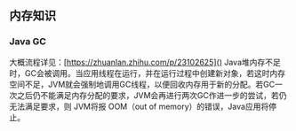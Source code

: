## 内存知识

### Java GC
大概流程详见：[https://zhuanlan.zhihu.com/p/23102625]()
Java堆内存不足时，GC会被调用。当应用线程在运行，并在运行过程中创建新对象，若这时内存空间不足，JVM就会强制地调用GC线程，以便回收内存用于新的分配。若GC一次之后仍不能满足内存分配的要求，JVM会再进行两次GC作进一步的尝试，若仍无法满足要求，则 JVM将报 OOM（out of memory）的错误，Java应用将停止。